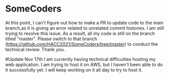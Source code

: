 # SomeCoders

At this point, I can't figure out how to make a PR to update code to the main branch,as it is giving an error related to unrelated commit histories. I am still trying to resolve this issue. As a result, all my code is still on the branch titled "master". Please switch to that branch (https://github.com/HACC2021/SomeCoders/tree/master) to conduct the technical review. Thank you.

#Update Nov 17th
I am currently having technical difficulties hosting my web application. I am trying to host it on AWS, but I haven't been able to do it successfully yet. I will keep working on it all day to try to host it.
